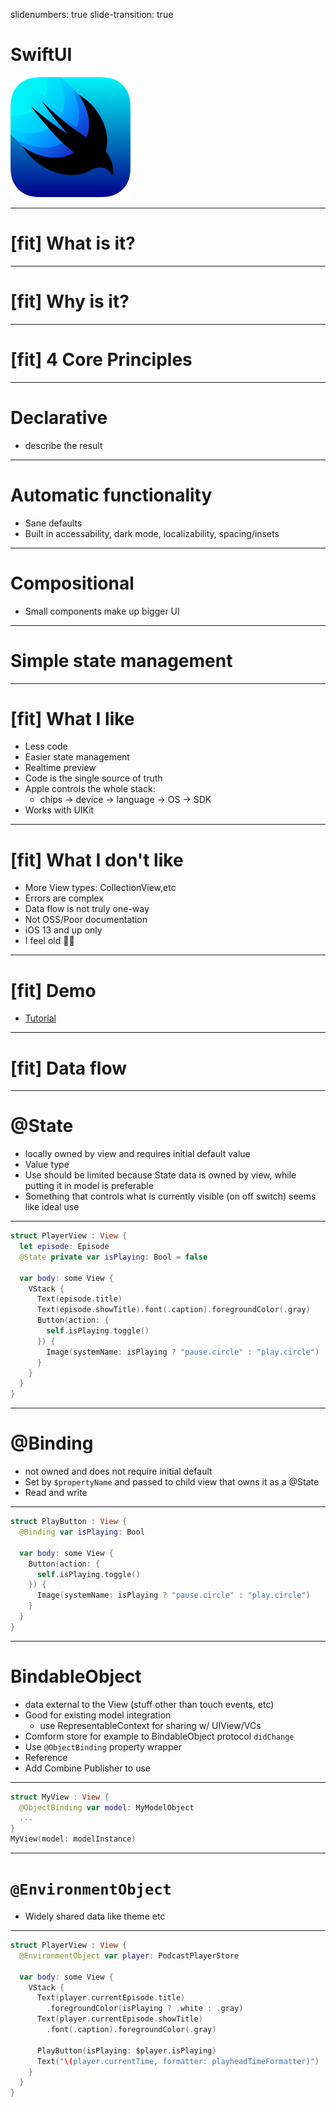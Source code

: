 slidenumbers: true slide-transition: true

# SwiftUI

![50%, original](images/swiftui.png)

---

# [fit] What is it?

---

# [fit] Why is it?

---

# [fit] 4 Core Principles

---

# Declarative 

- describe the result

---

# Automatic functionality 

- Sane defaults
- Built in accessability, dark mode, localizability, spacing/insets

---

# Compositional

- Small components make up bigger UI

---

# Simple state management

---

# [fit] What I like

- Less code
- Easier state management
- Realtime preview
- Code is the single source of truth
- Apple controls the whole stack:
    - chips -> device -> language -> OS -> SDK
- Works with UIKit

---

# [fit] What I don't like

- More View types: CollectionView,etc
- Errors are complex
- Data flow is not truly one-way
- Not OSS/Poor documentation
- iOS 13 and up only
- I feel old 👨‍🦳

---

# [fit] Demo

- [Tutorial](https://developer.apple.com/tutorials/swiftui/creating-and-combining-views)

---

# [fit] Data flow

---

# @State 

* locally owned by view and requires initial default value
* Value type
* Use should be limited because State data is owned by view, while putting it in model is preferable 
* Something that controls what is currently visible (on off switch) seems like ideal use

---

```swift
struct PlayerView : View {
  let episode: Episode
  @State private var isPlaying: Bool = false

  var body: some View {
    VStack {
      Text(episode.title)
      Text(episode.showTitle).font(.caption).foregroundColor(.gray)
      Button(action: {
        self.isPlaying.toggle()
      }) {
        Image(systemName: isPlaying ? "pause.circle" : "play.circle")
      }
    }
  }
}
```

---

# @Binding 
* not owned and does not require initial default
* Set by `$propertyName` and passed to child view that owns it as a @State
* Read and write

---

```swift
struct PlayButton : View {
  @Binding var isPlaying: Bool

  var body: some View {
    Button(action: {
      self.isPlaying.toggle()
    }) {
      Image(systemName: isPlaying ? "pause.circle" : "play.circle")
    }
  }
}
```

---

# BindableObject 
* data external to the View (stuff other than touch events, etc)
* Good for existing model integration 
    * use RepresentableContext for sharing w/ UIView/VCs
* Comform store for example to BindableObject protocol `didChange`
* Use `@ObjectBinding` property wrapper
* Reference
* Add Combine Publisher to use

---

```swift
struct MyView : View {
  @ObjectBinding var model: MyModelObject
  ...
}
MyView(model: modelInstance)
```

---

# `@EnvironmentObject`
* Widely shared data like theme etc

---

```swift
struct PlayerView : View {
  @EnvironmentObject var player: PodcastPlayerStore

  var body: some View {
    VStack {
      Text(player.currentEpisode.title)
        .foregroundColor(isPlaying ? .white : .gray)
      Text(player.currentEpisode.showTitle)
        .font(.caption).foregroundColor(.gray)

      PlayButton(isPlaying: $player.isPlaying)
      Text("\(player.currentTime, formatter: playheadTimeFormatter)")
    }
  }
} 
```